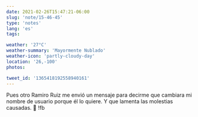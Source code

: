 ```yaml
---
date: 2021-02-26T15:47:21-06:00
slug: 'note/15-46-45'
type: 'notes'
lang: 'es'
tags:

weather: '27°C'
weather-summary: 'Mayormente Nublado'
weather-icon: 'partly-cloudy-day'
location: '26,-100'
photos:

tweet_id: '1365418192558940161'
---
```

Pues otro Ramiro Ruiz me envió un mensaje para decirme que cambiara mi nombre de usuario porque él lo quiere. Y que lamenta las molestias causadas. 👀 !fb